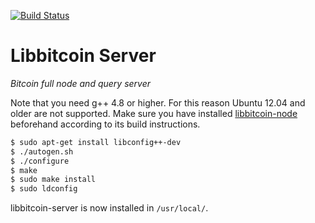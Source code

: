 [![Build Status](https://travis-ci.org/libbitcoin/libbitcoin-node.svg?branch=master)](https://travis-ci.org/libbitcoin/libbitcoin-server)

# Libbitcoin Server

*Bitcoin full node and query server*

Note that you need g++ 4.8 or higher. For this reason Ubuntu 12.04 and older are not supported. Make sure you have installed [libbitcoin-node](https://github.com/libbitcoin/libbitcoin-node) beforehand according to its build instructions.

```sh
$ sudo apt-get install libconfig++-dev
$ ./autogen.sh
$ ./configure
$ make
$ sudo make install
$ sudo ldconfig
```

libbitcoin-server is now installed in `/usr/local/`.